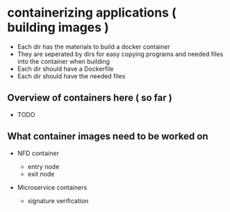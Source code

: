 # containerizing applications ( building images )
- Each dir has the materials to build a docker container
- They are seperated by dirs for easy copying programs and needed files
into the container when building
- Each dir should have a Dockerfile 
- Each dir should have the needed files

## Overview of containers here ( so far )
- TODO


## What container images need to be worked on
- NFD container
	- entry node
	- exit node

- Microservice containers
	- signature verification

